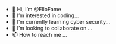 - 👋 Hi, I’m @ElloFame
- 👀 I’m interested in coding...
- 🌱 I’m currently learning cyber security...
- 💞️ I’m looking to collaborate on ...
- 📫 How to reach me ...

<!---
ElloFame/ElloFame is a ✨ special ✨ repository because its `README.md` (this file) appears on your GitHub profile.
You can click the Preview link to take a look at your changes.
--->
